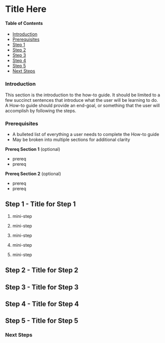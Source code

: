 # Title Here

#### Table of Contents

- [Introduction](#introduction)
- [Prerequisites](#prerequisites)
- [Step 1](#step-1)
- [Step 2](#step-2)
- [Step 3](#step-3)
- [Step 4](#step-4)
- [Step 5](#step-5)
- [Next Steps](#next-steps)


### Introduction

This section is the introduction to the how-to guide. It should be limited to a few
succinct sentences that introduce what the user will be learning to do. A
How-to guide should provide an end-goal, or something that the user will 
accomplish by following the steps. 

### Prerequisites

- A bulleted list of everything a user needs to complete the How-to guide
- May be broken into multiple sections for additional clarity

**Prereq Section 1** (optional)

- prereq 
- prereq


**Prereq Section 2** (optional)

- prereq
- prereq


## Step 1 - Title for Step 1

 1. mini-step
 
 2. mini-step
 
 3. mini-step
 
 4. mini-step
 
 5. mini-step
 

## Step 2 - Title for Step 2


## Step 3 - Title for Step 3


## Step 4 - Title for Step 4


## Step 5 - Title for Step 5


### Next Steps

<!-- Keep newline at end of file -->
